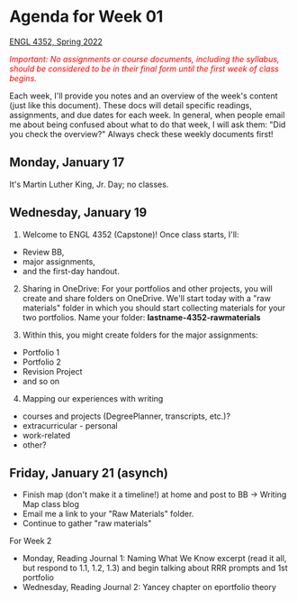# Agenda for Week 01
[ENGL 4352, Spring 2022](../calendar.html)

<span style="color:red;">*Important: No assignments or course documents, including the syllabus, should be considered to be in their final form until the first week of class begins.*</span>

Each week, I'll provide you notes and an overview of the week's content (just like this document). These docs will detail specific readings, assignments, and due dates for each week. In general, when people email me about being confused about what to do that week, I will ask them: "Did you check the overview?" Always check these weekly documents first!

## Monday, January 17

It's Martin Luther King, Jr. Day; no classes.

## Wednesday, January 19

1. Welcome to ENGL 4352 (Capstone)! Once class starts, I'll:
- Review BB,
- major assignments,
- and the first-day handout.

2. Sharing in OneDrive: For your portfolios and other projects, you will create and share folders on OneDrive. We'll start today with a "raw materials" folder in which you should start collecting materials for your two portfolios. Name your folder: **lastname-4352-rawmaterials**

3. Within this, you might create folders for the major assignments:
- Portfolio 1
- Portfolio 2
- Revision Project
- and so on

4. Mapping our experiences with writing
- courses and projects (DegreePlanner, transcripts, etc.)?
- extracurricular - personal
- work-related
- other?


## Friday, January 21 (asynch)
- Finish map (don't make it a timeline!) at home and post to BB -> Writing Map class blog
- Email me a link to your "Raw Materials" folder.
- Continue to gather "raw materials"

For Week 2
- Monday, Reading Journal 1: Naming What We Know excerpt (read it all, but respond to 1.1, 1.2, 1.3) and begin talking about RRR prompts and 1st portfolio
- Wednesday, Reading Journal 2: Yancey chapter on eportfolio theory
